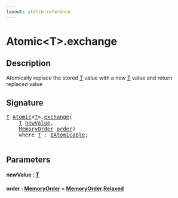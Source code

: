 ```yaml
---
layout: stdlib-reference
---
```


# Atomic\<T\>\.exchange

## Description

Atomically replace the stored <span class='code'><a href="index.md#typeparam-T" class="code_type">T</a></span> value with a new <span class='code'><a href="index.md#typeparam-T" class="code_type">T</a></span> value and return
replaced value




## Signature 

<pre>
<a href="index.md#typeparam-T" class="code_type">T</a> <a href="index.md" class="code_type">Atomic</a>&lt;<a href="index.md#typeparam-T" class="code_type">T</a>&gt;.<a href="exchange.md">exchange</a>(
    <a href="index.md#typeparam-T" class="code_type">T</a> <a href="exchange.md#decl-newValue" class="code_param">newValue</a>,
    <a href="../memoryorder-06/index.md" class="code_type">MemoryOrder</a> <a href="exchange.md#decl-order" class="code_param">order</a>)
    <span class='code_keyword'>where</span> <a href="index.md#typeparam-T" class="code_type">T</a> : <a href="../../interfaces/iatomicable-01/index.md" class="code_type">IAtomicable</a>;

</pre>

## Parameters

####  <a id="decl-newValue"></a>newValue  : [T](index.md#typeparam-T)
####  <a id="decl-order"></a>order  : [MemoryOrder](../memoryorder-06/index.md) = [MemoryOrder](../memoryorder-06/index.md)\.[Relaxed](../memoryorder-06/index.md#decl-Relaxed)


<script>
// Fix .md links to .html when on ReadTheDocs
if (window.location.hostname.includes('readthedocs') || 
    window.location.hostname.includes('rtfd.io')) {
  document.addEventListener('DOMContentLoaded', function() {
    const links = document.querySelectorAll('a');
    links.forEach(link => {
      if (link.getAttribute('href') && link.getAttribute('href').endsWith('.md')) {
        link.href = link.href.replace(/\.md($|#|\?)/, '.html$1');
      }
    });
  });
}
</script>
